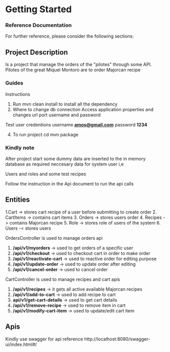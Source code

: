 # Getting Started

### Reference Documentation
For further reference, please consider the following sections:

## Project Description
Is a project that  manage the orders of the &quot;pilotes&quot; through some
API. Pilotes of the great Miquel Montoro are to order Majorcan recipe

### Guides

Instructions
1. Run mvn clean install to install all the dependency
2. Where to change db connection 
   Access application properties and changes url port username and password

Test user credentions username **amos@gmail.com** password **1234**
   
4. To run project  cd   mvn package

### Kindly note
After project start some dummy data are inserted to the in memory database as required neccesary data for system user i,e

Users and roles and some test recipes


Follow the instruction in the Api document to run the api calls

## Entities
1.Cart -> stores cart recipe of a user before submitting to create order
2. CartItems -> contains cart items
3. Orders -> stores users order
4. Recipes -> contains Majorcan recipe
5. Role -> stores role of users of the system
6. Users -< stores users


OrdersController is used to manage orders api
1.   **/api/v1/myorders** -> used to get orders of a specific user
2. **/api/v1/checkout**  -> used to checkout cart in order to make order
3. **/api/v1/reactivate-cart**  -> used to reactive order for editing purpose
4. **/api/v1/update-order** -> used to update order after editing
5. **/api/v1/cancel-order** -> used to cancel order 


CartController is used to manage recipes and cart  apis
1. **/api/v1/recipes** -> it gets all active available  Majorcan recipes
2. **/api/v1/add-to-cart** -> used to add recipe to cart
3. **api/v1/get-cart-details** -> used to get cart details
4. **/api/v1/remove-recipe** -> used to remove item in cart
5. **/api/v1/modify-cart-item**  -> used to update/edit cart item


## Apis
Kindly use swagger for api reference
http://localhost:8080/swagger-ui/index.html#/



